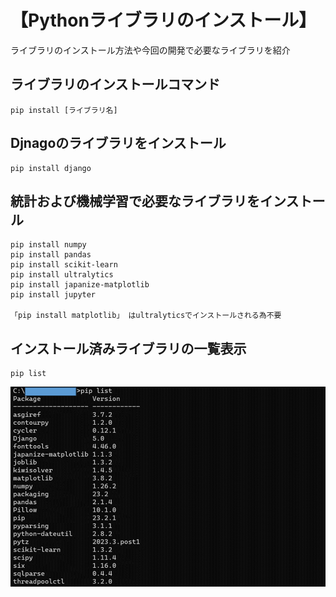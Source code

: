 # 【Pythonライブラリのインストール】

ライブラリのインストール方法や今回の開発で必要なライブラリを紹介

## ライブラリのインストールコマンド
```
pip install [ライブラリ名]
```

## Djnagoのライブラリをインストール
```
pip install django
```

## 統計および機械学習で必要なライブラリをインストール
```
pip install numpy
pip install pandas
pip install scikit-learn
pip install ultralytics
pip install japanize-matplotlib 
pip install jupyter

「pip install matplotlib」 はultralyticsでインストールされる為不要
```

## インストール済みライブラリの一覧表示
```
pip list
```
![Alt text](./img/img6.png)